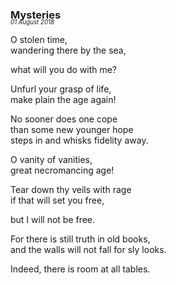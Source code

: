 ### Mysteries
<p style="margin:0; margin-top: -1.25rem">
  <em>
    <small><small>01 August 2018</small></small>
  </em>
</p>

O stolen time,  
wandering there by the sea,

what will you do with me?

Unfurl your grasp of life,  
make plain the age again!

No sooner does one cope  
than some new younger hope  
steps in and whisks fidelity away.

O vanity of vanities,  
great necromancing age!

Tear down thy veils with rage  
if that will set you free,

but I will not be free.

For there is still truth in old books,  
and the walls will not fall for sly looks.

Indeed, there is room at all tables.
